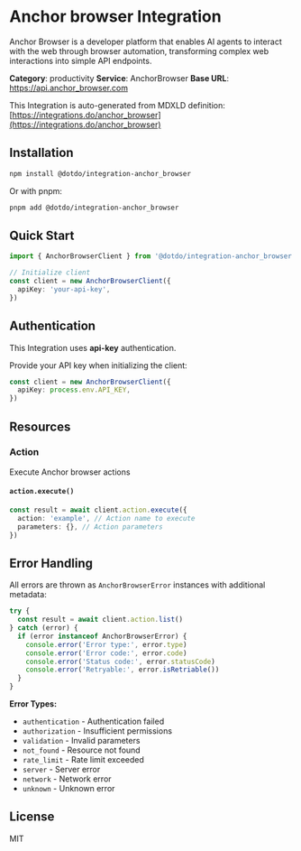 # Anchor browser Integration

Anchor Browser is a developer platform that enables AI agents to interact with the web through browser automation, transforming complex web interactions into simple API endpoints.

**Category**: productivity
**Service**: AnchorBrowser
**Base URL**: https://api.anchor_browser.com

This Integration is auto-generated from MDXLD definition: [https://integrations.do/anchor_browser](https://integrations.do/anchor_browser)

## Installation

```bash
npm install @dotdo/integration-anchor_browser
```

Or with pnpm:

```bash
pnpm add @dotdo/integration-anchor_browser
```

## Quick Start

```typescript
import { AnchorBrowserClient } from '@dotdo/integration-anchor_browser'

// Initialize client
const client = new AnchorBrowserClient({
  apiKey: 'your-api-key',
})
```

## Authentication

This Integration uses **api-key** authentication.

Provide your API key when initializing the client:

```typescript
const client = new AnchorBrowserClient({
  apiKey: process.env.API_KEY,
})
```

## Resources

### Action

Execute Anchor browser actions

#### `action.execute()`

```typescript
const result = await client.action.execute({
  action: 'example', // Action name to execute
  parameters: {}, // Action parameters
})
```

## Error Handling

All errors are thrown as `AnchorBrowserError` instances with additional metadata:

```typescript
try {
  const result = await client.action.list()
} catch (error) {
  if (error instanceof AnchorBrowserError) {
    console.error('Error type:', error.type)
    console.error('Error code:', error.code)
    console.error('Status code:', error.statusCode)
    console.error('Retryable:', error.isRetriable())
  }
}
```

**Error Types:**

- `authentication` - Authentication failed
- `authorization` - Insufficient permissions
- `validation` - Invalid parameters
- `not_found` - Resource not found
- `rate_limit` - Rate limit exceeded
- `server` - Server error
- `network` - Network error
- `unknown` - Unknown error

## License

MIT
